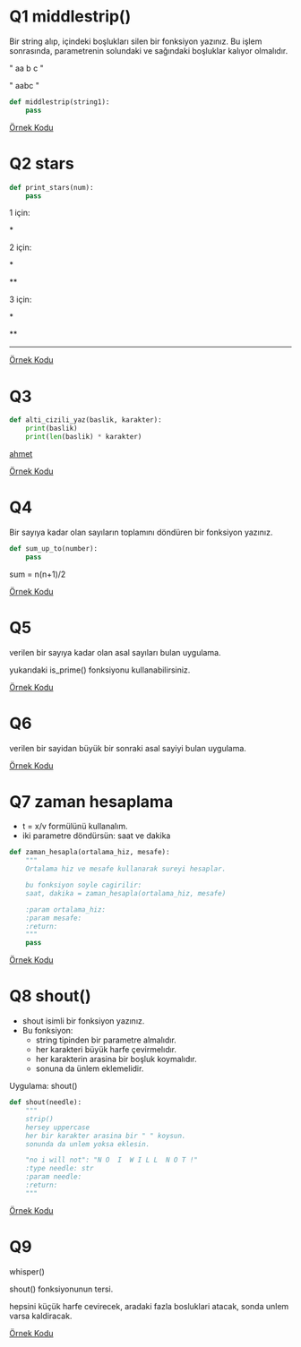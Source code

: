 # Q1 middlestrip()
Bir string alıp, içindeki boşlukları silen bir fonksiyon yazınız.
Bu işlem sonrasında, parametrenin solundaki ve sağındaki boşluklar kalıyor olmalıdır.

"   aa b c   "

"   aabc   "

```python
def middlestrip(string1):
    pass
```


[Örnek Kodu](quest_01.py)

# Q2 stars
```python
def print_stars(num):
    pass
```

1 için:

\*

2 için:

\*

**

3 için:

\*

**

***


[Örnek Kodu](quest_02.py)

# Q3
```python
def alti_cizili_yaz(baslik, karakter):
    print(baslik)
    print(len(baslik) * karakter)
```


<ins>ahmet</ins>



[Örnek Kodu](quest_03.py)

# Q4
Bir sayıya kadar olan sayıların toplamını döndüren bir fonksiyon yazınız.
```python
def sum_up_to(number):
    pass
```

sum = n(n+1)/2


[Örnek Kodu](quest_04.py)

# Q5
verilen bir sayıya kadar olan asal sayıları bulan uygulama. 

yukarıdaki is_prime() fonksiyonu kullanabilirsiniz.


[Örnek Kodu](quest_05.py)

# Q6
verilen bir sayidan büyük bir sonraki asal sayiyi bulan uygulama.

[Örnek Kodu](quest_06.py)

# Q7 zaman hesaplama
* t = x/v formülünü kullanalım.
* iki parametre döndürsün: saat ve dakika

```python
def zaman_hesapla(ortalama_hiz, mesafe):
    """
    Ortalama hiz ve mesafe kullanarak sureyi hesaplar.

    bu fonksiyon soyle cagirilir:
    saat, dakika = zaman_hesapla(ortalama_hiz, mesafe)

    :param ortalama_hiz:
    :param mesafe:
    :return:
    """
    pass
```


[Örnek Kodu](quest_07.py)

# Q8 shout()
* shout isimli bir fonksiyon yazınız.
* Bu fonksiyon:
    * string tipinden bir parametre almalıdır.
    * her karakteri büyük harfe çevirmelıdır.
    * her karakterin arasina bir boşluk koymalıdır.
    * sonuna da ünlem eklemelidir.

Uygulama: shout()
```python
def shout(needle):
    """
    strip()
    hersey uppercase
    her bir karakter arasina bir " " koysun.
    sonunda da unlem yoksa eklesin.

    "no i will not": "N O  I  W I L L  N O T !"
    :type needle: str
    :param needle:
    :return:
    """
```
    

[Örnek Kodu](quest_08.py)
    
# Q9
whisper()

shout() fonksiyonunun tersi.

hepsini küçük harfe cevirecek, aradaki fazla bosluklari atacak, sonda unlem varsa kaldiracak.


[Örnek Kodu](quest_09.py)
